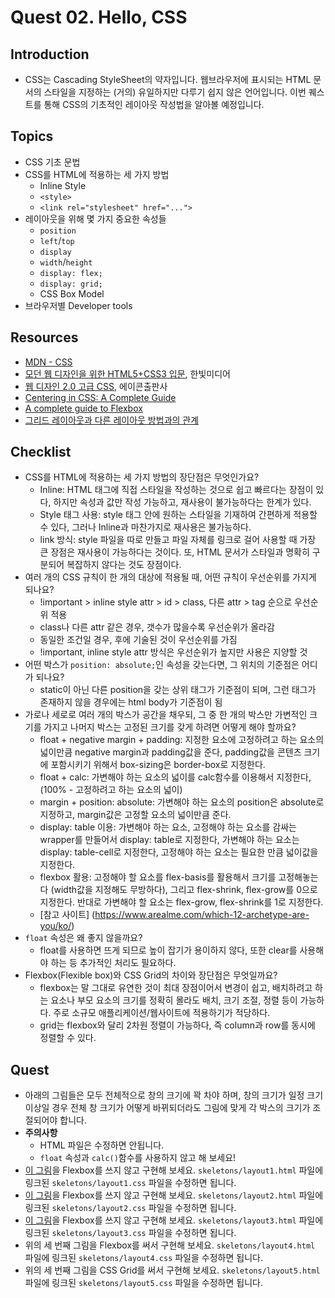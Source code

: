 # Quest 02. Hello, CSS


## Introduction
* CSS는 Cascading StyleSheet의 약자입니다. 웹브라우저에 표시되는 HTML 문서의 스타일을 지정하는 (거의) 유일하지만 다루기 쉽지 않은 언어입니다. 이번 퀘스트를 통해 CSS의 기초적인 레이아웃 작성법을 알아볼 예정입니다.

## Topics
* CSS 기초 문법
* CSS를 HTML에 적용하는 세 가지 방법
  * Inline Style
  * `<style>`
  * `<link rel="stylesheet" href="...">`
* 레이아웃을 위해 몇 가지 중요한 속성들
  * `position`
  * `left`/`top`
  * `display`
  * `width`/`height`
  * `display: flex;`
  * `display: grid;`
  * CSS Box Model
* 브라우저별 Developer tools

## Resources
* [MDN - CSS](https://developer.mozilla.org/ko/docs/Web/CSS)
* [모던 웹 디자인을 위한 HTML5+CSS3 입문](http://www.yes24.com/24/Goods/15683538?Acode=101), 한빛미디어
* [웹 디자인 2.0 고급 CSS](http://www.yes24.com/24/Goods/2808075?Acode=101), 에이콘출판사
* [Centering in CSS: A Complete Guide](https://css-tricks.com/centering-css-complete-guide/)
* [A complete guide to Flexbox](https://css-tricks.com/snippets/css/a-guide-to-flexbox/)
* [그리드 레이아웃과 다른 레이아웃 방법과의 관계](https://developer.mozilla.org/ko/docs/Web/CSS/CSS_Grid_Layout/%EA%B7%B8%EB%A6%AC%EB%93%9C_%EB%A0%88%EC%9D%B4%EC%95%84%EC%9B%83%EA%B3%BC_%EB%8B%A4%EB%A5%B8_%EB%A0%88%EC%9D%B4%EC%95%84%EC%9B%83_%EB%B0%A9%EB%B2%95%EA%B3%BC%EC%9D%98_%EA%B4%80%EA%B3%84)

## Checklist
* CSS를 HTML에 적용하는 세 가지 방법의 장단점은 무엇인가요?
  * Inline: HTML 태그에 직접 스타일을 작성하는 것으로 쉽고 빠르다는 장점이 있다, 하지만 속성과 값만 작성 가능하고, 재사용이 불가능하다는 한계가 있다. 
  * Style 태그 사용: style 태그 안에 원하는 스타일을 기재하여 간편하게 적용할 수 있다, 그러나 Inline과 마찬가지로 재사용은 불가능하다.
  * link 방식: style 파일을 따로 만들고 파일 자체를 링크로 걸어 사용할 때 가장 큰 장점은 재사용이 가능하다는 것이다. 또, HTML 문서가 스타일과 명확히 구분되어 복잡하지 않다는 것도 장점이다. 
* 여러 개의 CSS 규칙이 한 개의 대상에 적용될 때, 어떤 규칙이 우선순위를 가지게 되나요?
  * !important > inline style attr > id > class, 다른 attr > tag 순으로 우선순위 적용
  * class나 다른 attr 같은 경우, 갯수가 많을수록 우선순위가 올라감
  * 동일한 조건일 경우, 후에 기술된 것이 우선순위를 가짐
  * !important, inline style attr 방식은 우선순위가 높지만 사용은 지양할 것
* 어떤 박스가 `position: absolute;`인 속성을 갖는다면, 그 위치의 기준점은 어디가 되나요?
  * static이 아닌 다른 position을 갖는 상위 태그가 기준점이 되며, 그런 태그가 존재하지 않을 경우에는 html body가 기준점이 됨
* 가로나 세로로 여러 개의 박스가 공간을 채우되, 그 중 한 개의 박스만 가변적인 크기를 가지고 나머지 박스는 고정된 크기를 갖게 하려면 어떻게 해야 할까요?
  * float + negative margin + padding: 지정한 요소에 고정하려고 하는 요소의 넓이만큼 negative margin과 padding값을 준다, padding값을 콘텐츠 크기에 포함시키기 위해서 box-sizing은 border-box로 지정한다.
  * float + calc: 가변해야 하는 요소의 넓이를 calc함수를 이용해서 지정한다, (100% - 고정하려고 하는 요소의 넓이)
  * margin + position: absolute: 가변해야 하는 요소의 position은 absolute로 지정하고, margin값은 고정할 요소의 넓이만큼 준다.  
  * display: table 이용: 가변해야 하는 요소, 고정해야 하는 요소를 감싸는 wrapper를 만들어서 display: table로 지정한다, 가변해야 하는 요소는 display: table-cell로 지정한다, 고정해야 하는 요소는 필요한 만큼 넓이값을 지정한다.
  * flexbox 활용: 고정해야 할 요소를 flex-basis를 활용해서 크기를 고정해놓는다 (width값을 지정해도 무방하다), 그리고 flex-shrink, flex-grow를 0으로 지정한다. 반대로 가변해야 할 요소는 flex-grow, flex-shrink를 1로 지정한다.
  * [참고 사이트] (https://www.arealme.com/which-12-archetype-are-you/ko/)
* `float` 속성은 왜 좋지 않을까요?
  * float를 사용하면 뜨게 되므로 높이 잡기가 용이하지 않다, 또한 clear를 사용해야 하는 등 추가적인 처리도 필요하다.
* Flexbox(Flexible box)와 CSS Grid의 차이와 장단점은 무엇일까요?
  * flexbox는 말 그대로 유연한 것이 최대 장점이어서 변경이 쉽고, 배치하려고 하는 요소나 부모 요소의 크기를 정확히 몰라도 배치, 크기 조절, 정렬 등이 가능하다. 주로 소규모 애플리케이션/웹사이트에 적용하기가 적당하다.
  * grid는 flexbox와 달리 2차원 정렬이 가능하다, 즉 column과 row를 동시에 정렬할 수 있다. 
## Quest
* 아래의 그림들은 모두 전체적으로 창의 크기에 꽉 차야 하며, 창의 크기가 일정 크기 이상일 경우 전체 창 크기가 어떻게 바뀌되더라도 그림에 맞게 각 박스의 크기가 조절되어야 합니다.
* **주의사항**
  * HTML 파일은 수정하면 안됩니다.
  * `float` 속성과 `calc()`함수를 사용하지 않고 해 보세요!
* [이 그림](layout1.png)을 Flexbox를 쓰지 않고 구현해 보세요. `skeletons/layout1.html` 파일에 링크된 `skeletons/layout1.css` 파일을 수정하면 됩니다.
* [이 그림](layout2.png)을 Flexbox를 쓰지 않고 구현해 보세요. `skeletons/layout2.html` 파일에 링크된 `skeletons/layout2.css` 파일을 수정하면 됩니다.
* [이 그림](layout3.png)을 Flexbox를 쓰지 않고 구현해 보세요. `skeletons/layout3.html` 파일에 링크된 `skeletons/layout3.css` 파일을 수정하면 됩니다.
* 위의 세 번째 그림을 Flexbox를 써서 구현해 보세요. `skeletons/layout4.html` 파일에 링크된 `skeletons/layout4.css` 파일을 수정하면 됩니다.
* 위의 세 번째 그림을 CSS Grid를 써서 구현해 보세요. `skeletons/layout5.html` 파일에 링크된 `skeletons/layout5.css` 파일을 수정하면 됩니다.
